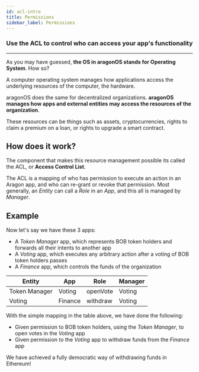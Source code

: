 ```yaml
---
id: acl-intro
title: Permissions
sidebar_label: Permissions
---
```


### Use the ACL to control who can access your app's functionality
---

As you may have guessed, **the OS in aragonOS stands for Operating System**. How so?

A computer operating system manages how applications access the underlying resources of the computer, the hardware.

aragonOS does the same for decentralized organizations. **aragonOS manages how apps and external entities may access the resources of the organization**.

These resources can be things such as assets, cryptocurrencies, rights to claim a premium on a loan, or rights to upgrade a smart contract.

## How does it work?
The component that makes this resource management possible its called the ACL, or **Access Control List**.

The ACL is a mapping of who has permission to execute an action in an Aragon app, and who can re-grant or revoke that permission. Most generally, an *Entity* can call a *Role* in an *App*, and this all is managed by *Manager*.


## Example

Now let's say we have these 3 apps:
- A *Token Manager* app, which represents BOB token holders and forwards all their intents to another app
- A *Voting* app, which executes any arbitrary action after a voting of BOB token holders passes
- A *Finance* app, which controls the funds of the organization

| Entity        | App           | Role     | Manager  |
| ------------- | ------------- | -------- | -------- |
| Token Manager | Voting        | openVote | Voting   |
| Voting        | Finance       | withdraw | Voting   |

With the simple mapping in the table above, we have done the following:
- Given permission to BOB token holders, using the *Token Manager*, to open votes in the *Voting* app
- Given permission to the *Voting* app to withdraw funds from the *Finance* app

We have achieved a fully democratic way of withdrawing funds in Ethereum!
